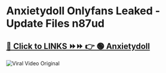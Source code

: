 
 # Anxietydoll Onlyfans Leaked - Update Files n87ud

## <h2><a href="https://clipsfans.com/Anxietydoll&ref=git">🔗 Click to LINKS ⏩⏩ 👉 🟢 Anxietydoll </a></h2>

<a href="https://clipsfans.com/Anxietydoll&ref=git" rel="nofollow" data-target="animated-image.originalLink"><img src="https://i.ibb.co.com/xMMVF88/686577567.gif" alt="Viral Video Original" style="max-width: 100%; display: inline-block;" data-target="animated-image.originalImage"></a>

